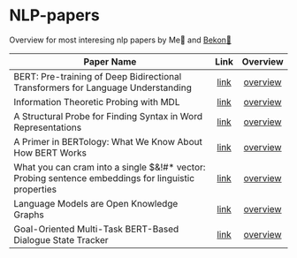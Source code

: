 # NLP-papers
Overview for most interesing nlp papers by Me:taco: and [Bekon:bacon:](https://github.com/BeksultanSagyndyk)

| Paper Name  | Link | Overview |
| ---- | :---: | :---: | 
| BERT: Pre-training of Deep Bidirectional Transformers for Language Understanding |  [link](https://arxiv.org/pdf/1810.04805.pdf)  | [overview](Pre-training-of-Deep-Bidirectional-Transformers-for-Language-Understanding.md) |
| Information Theoretic Probing with MDL | [link](https://arxiv.org/pdf/2003.12298.pdf) | [overview](https://github.com/SanzharMrz/NLP-papers/blob/main/Probing-KG-Extracting/Information-Theoretic-Probing-with-MDL.md) |
| A Structural Probe for Finding Syntax in Word Representations | [link](https://nlp.stanford.edu/pubs/hewitt2019structural.pdf) | [overview](https://github.com/SanzharMrz/NLP-papers/blob/main/Probing-KG-Extracting/A-Structural-Probe-for-Finding-Syntax-in-Word-Representations.md) |
| A Primer in BERTology: What We Know About How BERT Works | [link](https://arxiv.org/pdf/2002.12327.pdf) | [overview](https://github.com/SanzharMrz/NLP-papers/blob/main/Probing-KG-Extracting/Bertology.md) |
| What you can cram into a single $&!#* vector: Probing sentence embeddings for linguistic properties | [link](https://aclanthology.org/P18-1198.pdf) | [overview](https://github.com/SanzharMrz/NLP-papers/blob/main/Probing-KG-Extracting/Probing-sentence-embeddings-for-linguistic-properties.md) |
| Language Models are Open Knowledge Graphs | [link](https://arxiv.org/pdf/2010.11967.pdf) | [overview](https://github.com/SanzharMrz/NLP-papers/blob/main/Probing-KG-Extracting/Language-Models-are-Open-Knowledge-Graphs.md) |
| Goal-Oriented Multi-Task BERT-Based Dialogue State Tracker | [link](https://arxiv.org/pdf/2002.02450.pdf) | [overview](https://github.com/SanzharMrz/NLP-papers/blob/main/DST/Goal-Oriented-Multi-Task-BERT-Based-Dialogue-State-Tracker.md) |
